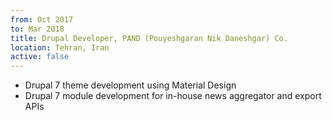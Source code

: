 ```yaml
---
from: Oct 2017
to: Mar 2018
title: Drupal Developer, PAND (Pouyeshgaran Nik Daneshgar) Co.
location: Tehran, Iran
active: false
---
```


* Drupal 7 theme development using Material Design
* Drupal 7 module development for in-house news aggregator and export APIs
